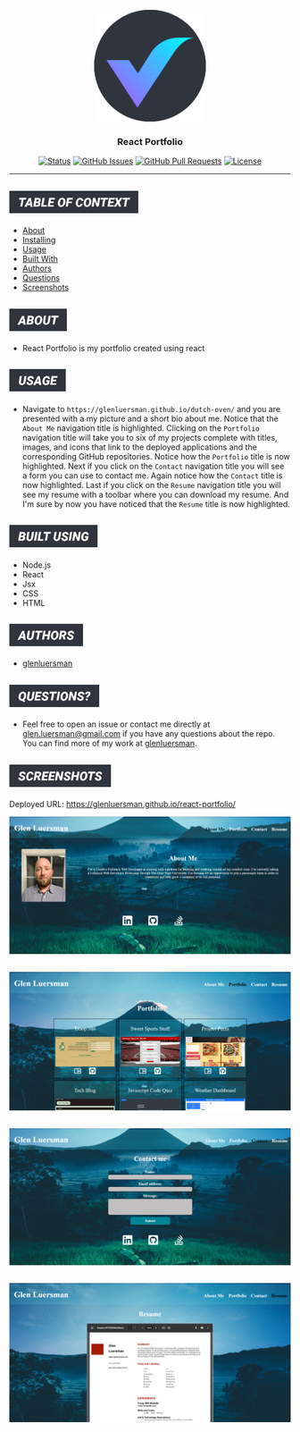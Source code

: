 <p align="center">
 <img width=200px height=200px src="./src/assets/images/logo-round-dark.png" alt="Project logo"></a>
</p>

<h3 align="center">React Portfolio</h3>

<div align="center">

[![Status](https://img.shields.io/badge/status-active-success.svg)]()
[![GitHub Issues](https://img.shields.io/github/issues/glenluersman/dutch-oven.svg)](https://github.com/glenluersman/dutch-oven/issues)
[![GitHub Pull Requests](https://img.shields.io/github/issues-pr/glenluersman/dutch-oven.svg)](https://github.com/glenluersman/dutch-oven/pulls)
[![License](https://img.shields.io/badge/license-MIT-blue.svg)](/LICENSE)

</div>

---

## <img src="https://github.com/teamjuli0/readme-badges/blob/main/themes/clean-dark/menu-categories/table-of-context.png?raw=true" style="height: 40px">

- [About](#about)
- [Installing](#installing)
- [Usage](#usage)
- [Built With](#built_using)
- [Authors](#authors)
- [Questions](#questions)
- [Screenshots](#screenshots)

## <img id="about" src="https://github.com/teamjuli0/readme-badges/blob/main/themes/clean-dark/menu-categories/about.png?raw=true" style="height: 40px">

- React Portfolio is my portfolio created using react

## <img id="usage" src="https://github.com/teamjuli0/readme-badges/blob/main/themes/clean-dark/menu-categories/usage.png?raw=true" style="height: 40px">

- Navigate to `https://glenluersman.github.io/dutch-oven/` and you are presented with a my picture and a short bio about me. Notice that the `About Me` navigation title is highlighted. Clicking on the `Portfolio` navigation title will take you to six of my projects complete with titles, images, and icons that link to the deployed applications and the corresponding GitHub repositories. Notice how the `Portfolio` title is now highlighted. Next if you click on the `Contact` navigation title you will see a form you can use to contact me. Again notice how the `Contact` title is now highlighted.
Last if you click on the `Resume` navigation title you will see my resume with a toolbar where you can download my resume. And I'm sure by now you have noticed that the `Resume` title is now highlighted.

## <img id="built_using" src="https://github.com/teamjuli0/readme-badges/blob/main/themes/clean-dark/menu-categories/built-using.png?raw=true" style="height: 40px">

- Node.js
- React
- Jsx
- CSS
- HTML

## <img id="authors" src="https://github.com/teamjuli0/readme-badges/blob/main/themes/clean-dark/menu-categories/authors.png?raw=true" style="height: 40px">

- [glenluersman](https://github.com/glenluersman)

## <img id="questions" src="https://github.com/teamjuli0/readme-badges/blob/main/themes/clean-dark/menu-categories/questions-alt.png?raw=true" style="height: 40px">

- Feel free to open an issue or contact me directly at glen.luersman@gmail.com if you have any questions about the repo. You can find more of my work at [glenluersman](https://github.com/glenluersman/).

## <img id="screenshots" src="https://github.com/teamjuli0/readme-badges/blob/main/themes/clean-dark/menu-categories/screenshots.png?raw=true" style="height: 40px">

Deployed URL: https://glenluersman.github.io/react-portfolio/

<img style="margin: 0 0 15px 0" src="src/assets/images/port1.PNG" ></a>

<img style="margin: 0 0 15px 0" src="src/assets/images/port2.PNG" ></a>

<img style="margin: 0 0 15px 0" src="src/assets/images/port3.PNG" ></a>

<img style="margin: 0 0 15px 0" src="src/assets/images/port4.PNG" ></a>
